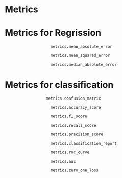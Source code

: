# Metrics

# Metrics for Regrission
                        metrics.mean_absolute_error
			
                        metrics.mean_squared_error
			
                        metrics.median_absolute_error


# Metrics for classification
	                  metrics.confusion_matrix
			
                        metrics.accuracy_score
			
                        metrics.f1_score
			
                        metrics.recall_score
			
                        metrics.precision_score

                        metrics.classification_report
			
                        metrics.roc_curve
			
                        metrics.auc

                        metrics.zero_one_loss
